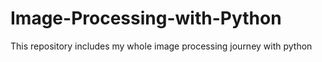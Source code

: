 # Image-Processing-with-Python
This repository includes my whole image processing journey with python
